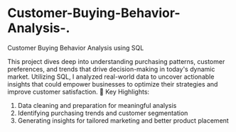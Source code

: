 # Customer-Buying-Behavior-Analysis-.
Customer Buying Behavior Analysis using SQL

This project dives deep into understanding purchasing patterns, customer preferences, and trends that drive decision-making in today's dynamic market. Utilizing SQL, I analyzed real-world data to uncover actionable insights that could empower businesses to optimize their strategies and improve customer satisfaction.
🔑 Key Highlights:
1. Data cleaning and preparation for meaningful analysis
2. Identifying purchasing trends and customer segmentation
3. Generating insights for tailored marketing and better product placement



















